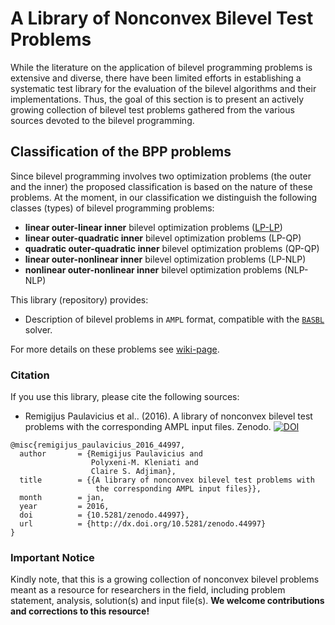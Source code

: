 # A Library of Nonconvex Bilevel Test Problems 

While the literature on the application of bilevel programming problems is extensive and diverse, there have been limited efforts in establishing a systematic test library for the evaluation of the bilevel algorithms and their implementations. Thus, the goal of this section is to present an actively growing collection of bilevel test problems gathered from the various sources devoted to the bilevel programming.

## Classification of the BPP problems

Since bilevel programming involves two optimization problems (the outer and the inner) the proposed classification
is based on the nature of these problems. At the moment, in our classification we
distinguish the following classes (types) of bilevel programming problems:
 - **linear outer-linear inner** bilevel optimization problems ([LP-LP](https://github.com/basblsolver/test-problems/tree/master/LP-LP))
 - **linear outer-quadratic inner** bilevel optimization problems (LP-QP)
 - **quadratic outer-quadratic inner** bilevel optimization problems (QP-QP)
 - **linear outer-nonlinear inner** bilevel optimization problems (LP-NLP)
 - **nonlinear outer-nonlinear inner** bilevel optimization problems (NLP-NLP)

This library (repository) provides:
* Description of bilevel problems in `AMPL` format, compatible with the [`BASBL`](http://basblsolver.github.io/home/) solver.

For more details on these problems see [wiki-page](https://github.com/basblsolver/test-problems/wiki).

### Citation

If you use this library, please cite the following sources: 

* Remigijus Paulavicius et al.. (2016). A library of nonconvex bilevel test problems with the corresponding AMPL input files. Zenodo. [![DOI](https://zenodo.org/badge/doi/10.5281/zenodo.44997.svg)](http://dx.doi.org/10.5281/zenodo.44997)

```
@misc{remigijus_paulavicius_2016_44997,
  author       = {Remigijus Paulavicius and
                  Polyxeni-M. Kleniati and
                  Claire S. Adjiman},
  title        = {{A library of nonconvex bilevel test problems with 
                   the corresponding AMPL input files}},
  month        = jan,
  year         = 2016,
  doi          = {10.5281/zenodo.44997},
  url          = {http://dx.doi.org/10.5281/zenodo.44997}
}
```

### Important Notice

Kindly note, that this is a growing collection of nonconvex bilevel problems meant as a resource
for researchers in the field, including problem statement, analysis, solution(s) and input file(s). 
__We welcome contributions and corrections to this resource!__ 



